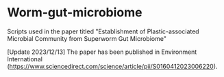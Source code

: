 # Worm-gut-microbiome
Scripts used in the paper titled "Establishment of Plastic-associated Microbial Community from Superworm Gut Microbiome"

[Update 2023/12/13]
The paper has been published in Environment International (https://www.sciencedirect.com/science/article/pii/S0160412023006220).
